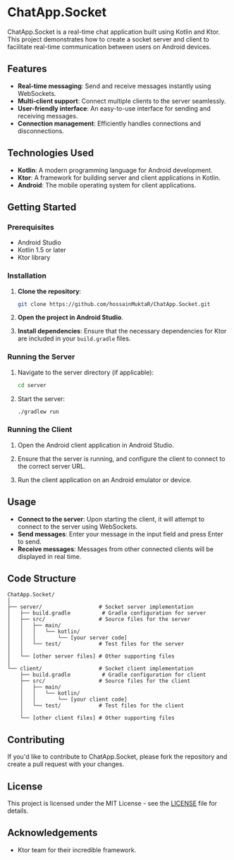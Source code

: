 # ChatApp.Socket

ChatApp.Socket is a real-time chat application built using Kotlin and Ktor. This project demonstrates how to create a socket server and client to facilitate real-time communication between users on Android devices.

## Features

- **Real-time messaging**: Send and receive messages instantly using WebSockets.
- **Multi-client support**: Connect multiple clients to the server seamlessly.
- **User-friendly interface**: An easy-to-use interface for sending and receiving messages.
- **Connection management**: Efficiently handles connections and disconnections.

## Technologies Used

- **Kotlin**: A modern programming language for Android development.
- **Ktor**: A framework for building server and client applications in Kotlin.
- **Android**: The mobile operating system for client applications.

## Getting Started

### Prerequisites

- Android Studio
- Kotlin 1.5 or later
- Ktor library

### Installation

1. **Clone the repository**:
   ```bash
   git clone https://github.com/hossainMuktaR/ChatApp.Socket.git
   ```

2. **Open the project in Android Studio**.

3. **Install dependencies**:
   Ensure that the necessary dependencies for Ktor are included in your `build.gradle` files.

### Running the Server

1. Navigate to the server directory (if applicable):
   ```bash
   cd server
   ```

2. Start the server:
   ```bash
   ./gradlew run
   ```

### Running the Client

1. Open the Android client application in Android Studio.

2. Ensure that the server is running, and configure the client to connect to the correct server URL.

3. Run the client application on an Android emulator or device.

## Usage

- **Connect to the server**: Upon starting the client, it will attempt to connect to the server using WebSockets.
- **Send messages**: Enter your message in the input field and press Enter to send.
- **Receive messages**: Messages from other connected clients will be displayed in real time.

## Code Structure

```
ChatApp.Socket/
│
├── server/                  # Socket server implementation
│   ├── build.gradle          # Gradle configuration for server
│   ├── src/                 # Source files for the server
│   │   ├── main/
│   │   │   └── kotlin/
│   │   │       └── [your server code]
│   │   └── test/            # Test files for the server
│   │
│   └── [other server files] # Other supporting files
│
└── client/                  # Socket client implementation
    ├── build.gradle          # Gradle configuration for client
    ├── src/                 # Source files for the client
    │   ├── main/
    │   │   └── kotlin/
    │   │       └── [your client code]
    │   └── test/            # Test files for the client
    │
    └── [other client files] # Other supporting files
```

## Contributing

If you'd like to contribute to ChatApp.Socket, please fork the repository and create a pull request with your changes. 

## License

This project is licensed under the MIT License - see the [LICENSE](LICENSE) file for details.

## Acknowledgements

- Ktor team for their incredible framework.
